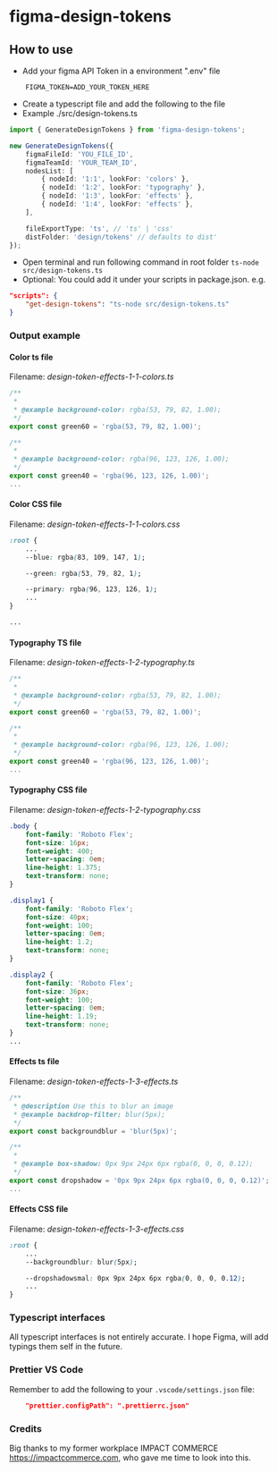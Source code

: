 # figma-design-tokens

## How to use

- Add your figma API Token in a environment ".env" file

```.env
    FIGMA_TOKEN=ADD_YOUR_TOKEN_HERE
```

- Create a typescript file and add the following to the file
- Example ./src/design-tokens.ts

```ts
import { GenerateDesignTokens } from 'figma-design-tokens';

new GenerateDesignTokens({
    figmaFileId: 'YOU_FILE_ID',
    figmaTeamId: 'YOUR_TEAM_ID',
    nodesList: [
        { nodeId: '1:1', lookFor: 'colors' },
        { nodeId: '1:2', lookFor: 'typography' },
        { nodeId: '1:3', lookFor: 'effects' },
        { nodeId: '1:4', lookFor: 'effects' },
    ],

    fileExportType: 'ts', // 'ts' | 'css'
    distFolder: 'design/tokens' // defaults to dist'
});
```

- Open terminal and run following command in root folder `ts-node src/design-tokens.ts`
- Optional: You could add it under your scripts in package.json. e.g.

```json
"scripts": {
    "get-design-tokens": "ts-node src/design-tokens.ts"
}
```


### Output example

#### __Color ts__ file

Filename: _design-token-effects-1-1-colors.ts_

```ts
/**
 *
 * @example background-color: rgba(53, 79, 82, 1.00);
 */
export const green60 = 'rgba(53, 79, 82, 1.00)';

/**
 *
 * @example background-color: rgba(96, 123, 126, 1.00);
 */
export const green40 = 'rgba(96, 123, 126, 1.00)';
...
```

#### __Color CSS__ file

Filename: _design-token-effects-1-1-colors.css_

```css
:root {
    ...
    --blue: rgba(83, 109, 147, 1);

    --green: rgba(53, 79, 82, 1);

    --primary: rgba(96, 123, 126, 1);
    ...
}

...
```

#### __Typography TS__ file

Filename: _design-token-effects-1-2-typography.ts_

```ts
/**
 *
 * @example background-color: rgba(53, 79, 82, 1.00);
 */
export const green60 = 'rgba(53, 79, 82, 1.00)';

/**
 *
 * @example background-color: rgba(96, 123, 126, 1.00);
 */
export const green40 = 'rgba(96, 123, 126, 1.00)';
...
```

#### __Typography CSS__ file

Filename: _design-token-effects-1-2-typography.css_

```css
.body {
    font-family: 'Roboto Flex';
    font-size: 16px;
    font-weight: 400;
    letter-spacing: 0em;
    line-height: 1.375;
    text-transform: none;
}

.display1 {
    font-family: 'Roboto Flex';
    font-size: 40px;
    font-weight: 100;
    letter-spacing: 0em;
    line-height: 1.2;
    text-transform: none;
}

.display2 {
    font-family: 'Roboto Flex';
    font-size: 36px;
    font-weight: 100;
    letter-spacing: 0em;
    line-height: 1.19;
    text-transform: none;
}
...
```

#### __Effects ts__ file

Filename: _design-token-effects-1-3-effects.ts_

```ts
/**
 * @description Use this to blur an image
 * @example backdrop-filter: blur(5px);
 */
export const backgroundblur = 'blur(5px)';

/**
 *
 * @example box-shadow: 0px 9px 24px 6px rgba(0, 0, 0, 0.12);
 */
export const dropshadow = '0px 9px 24px 6px rgba(0, 0, 0, 0.12)';
...
```

#### __Effects CSS__ file

Filename: _design-token-effects-1-3-effects.css_

```css
:root {
    ...
    --backgroundblur: blur(5px);

    --dropshadowsmal: 0px 9px 24px 6px rgba(0, 0, 0, 0.12);
    ...
}
```

### Typescript interfaces

All typescript interfaces is not entirely accurate. I hope Figma, will add typings them self in the future.

### Prettier VS Code

Remember to add the following to your `.vscode/settings.json` file:

```json
    "prettier.configPath": ".prettierrc.json"
```

### Credits

Big thanks to my former workplace IMPACT COMMERCE <https://impactcommerce.com>, who gave me time to look into this.
